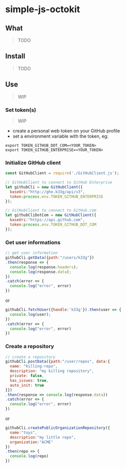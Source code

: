 # simple-js-octokit

## What

> TODO

## Install

> TODO

## Use

> WIP

### Set token(s)

> WIP
- create a personal web token on your GitHub profile
- set a environment variable with the token, eg:

```
export TOKEN_GITHUB_DOT_COM=<YOUR_TOKEN>
export TOKEN_GITHUB_ENTERPRISE=<YOUR_TOKEN>
```

### Initialize GitHub client

```javascript
const GitHubClient = require('./GitHubClient.js');

// GitHubClient to connect to GitHub Enterprise
let githubCli = new GitHubClient({
  baseUri:"http://ghe.k33g/api/v3",
  token:process.env.TOKEN_GITHUB_ENTERPRISE
});

// GitHubClient to connect to GitHub.com
let githubCliDotCom = new GitHubClient({
  baseUri:"https://api.github.com",
  token:process.env.TOKEN_GITHUB_DOT_COM
});
```


### Get user informations

```javascript
// get user information
githubCli.getData({path:"/users/k33g"})
.then(response => {
  console.log(response.headers);
  console.log(response.data);
})
.catch(error => {
  console.log("error", error)
})

```

or
```javascript
githubCli.fetchUser({handle:'k33g'}).then(user => {
  console.log(user);
})
.catch(error => {
  console.log("error", error)
})
```

### Create a repository

```javascript
// create a repository
githubCli.postData({path:"/user/repos", data:{
  name: "killing-repo",
  description: "my killing repository",
  private: false,
  has_issues: true,
  auto_init: true
}})
.then(response => console.log(response.data))
.catch(error => {
  console.log("error", error)
})
```

or
```javascript
githubCli.createPublicOrganizationRepository({
  name:"toys",
  description:"my little repo",
  organization:"ACME"
})
.then(repo => {
  console.log(repo)
})

```
